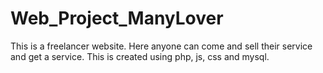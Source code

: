 # Web_Project_ManyLover
This is a freelancer website. Here anyone can come and sell their service and get a service. This is created using php, js, css and mysql.
